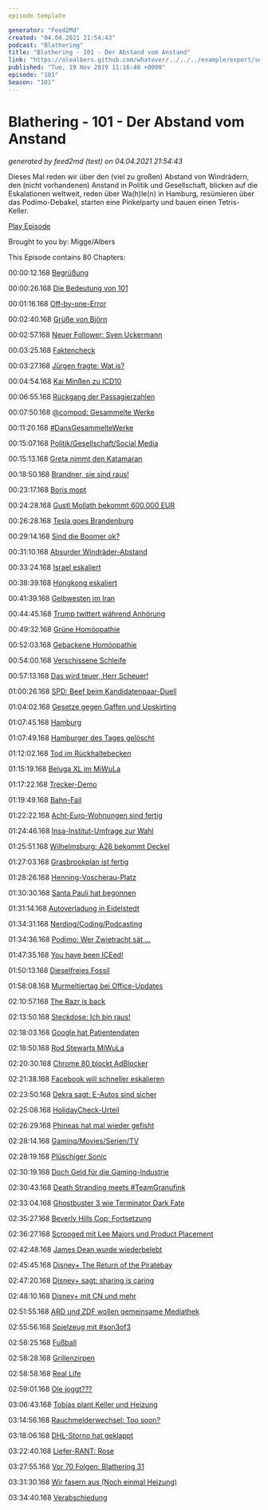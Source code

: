 ```yaml
---
episode template

generator: "Feed2Md"
created: "04.04.2021 21:54:43"
podcast: "Blathering"
title: "Blathering - 101 - Der Abstand vom Anstand"
link: "https://olealbers.github.com/whatever/../../../example/export/seasons/4/2019/11/Blathering - 101 - Der Abstand vom Anstand.md"
published: "Tue, 19 Nov 2019 11:16:40 +0000"
episode: "101"
Season: "101"
---
```


# Blathering - 101 - Der Abstand vom Anstand
_generated by feed2md (test) on 04.04.2021 21:54:43_

Dieses Mal reden wir über den (viel zu großen) Abstand von Windrädern, den (nicht vorhandenen) Anstand in Politik und Gesellschaft, blicken auf die Eskalationen weltweit, reden über Wa(h)le(n) in Hamburg, resümieren über das Podimo-Debakel, starten eine Pinkelparty und bauen einen Tetris-Keller.

[Play Episode](https://www.blathering.de/podlove/file/1010/s/feed/c/mp3/blathering_101.mp3)

Brought to you by: Migge/Albers

This Episode contains 80 Chapters:


00:00:12.168 [Begrüßung]()

00:00:26.168 [Die Bedeutung von 101](https://www.youtube.com/watch?v=e_qQdajUKQM)

00:01:16.168 [Off-by-one-Error](https://de.wikipedia.org/wiki/Off-by-one-Error)

00:02:40.168 [Grüße von Björn](https://twitter.com/HobbyQS/status/1194382518012825600)

00:02:57.168 [Neuer Follower: Sven Uckermann](https://www.ochmenno.cloud/)

00:03:25.168 [Faktencheck]()

00:03:27.168 [Jürgen fragte: Wat is?](https://de.wikipedia.org/wiki/Wat_is%3F)

00:04:54.168 [Kai Minßen zu ICD10](https://pluspora.com/posts/dbaabaf0e76201375491101b0e91c357#2e86ff40e9af0137a1f4005056264835)

00:06:55.168 [Rückgang der Passagierzahlen](https://www.ndr.de/nachrichten/hamburg/Bilanz-Weniger-Kreuzfahrtpassagiere-in-Hamburg,kreuzfahrt784.html)

00:07:50.168 [@compod: Gesammelte Werke](https://twitter.com/search?q=(from%3Acompod)%20(%40blathering_pod)%20until%3A2019-11-19%29since%3A2019-11-11&src=typed_query&f=live)

00:11:20.168 [#DansGesammelteWerke](https://twitter.com/search?q=(from%3Aevildanwallace)%20(%40blathering_pod)%20until%3A2019-11-19%20since%3A2019-11-11&src=typed_query&f=live)

00:15:07.168 [Politik/Gesellschaft/Social Media]()

00:15:13.168 [Greta nimmt den Katamaran](https://segelreporter.com/panorama/anders-leben-la-vagabonde-crew-auf-neuem-luxus-katamaran-anfang-vom-ende-der-erfolgsstory/)

00:18:50.168 [Brandner, sie sind raus!](https://www.tagesschau.de/inland/brandnerabgewaehlt-101.html)

00:23:17.168 [Boris mopt](https://www.theguardian.com/politics/2019/nov/12/boris-johnson-mop-makes-things-worse-uk-floods)

00:24:28.168 [Gustl Mollath bekommt 600.000 EUR](https://taz.de/Unrechte-Zwangseinweisung-in-Psychiatrie/!5637040/)

00:26:28.168 [Tesla goes Brandenburg](https://taz.de/Tesla-Fabrik-in-Deutschland/!5641972/)

00:29:14.168 [Sind die Boomer ok?](https://twitter.com/digiom/status/1194177963962589184)

00:31:10.168 [Absurder Windräder-Abstand](https://www.tagesschau.de/wirtschaft/windkraft-abstandsregel-105.html)

00:33:24.168 [Israel eskaliert](https://www.handelsblatt.com/politik/international/regierungsbildung-gescheitert-keine-mehrheit-fuer-gantz-israel-steht-kurz-vor-dritter-wahl-in-einem-jahr/25237708.html)

00:38:39.168 [Hongkong eskaliert](https://www.tagesschau.de/ausland/hongkong-proteste-287.html)

00:41:39.168 [Gelbwesten im Iran](https://taz.de/Massenproteste-in-Iran/!5642524/)

00:44:45.168 [Trump twittert während Anhörung](https://www.tagesschau.de/ausland/impeachment-anhoerung-yovanovitch-103.html)

00:49:32.168 [Grüne Homöopathie](https://www.zdf.de/nachrichten/heute/wie-sich-die-gruenen-zu-klima-mindestlohn-und-homoeopathie-positionieren-100.html)

00:52:03.168 [Gebackene Homöopathie](https://twitter.com/drluebbers/status/1195676385332858881)

00:54:00.168 [Verschissene Schleife](https://twitter.com/watch_union/status/1196153706590457860)

00:57:13.168 [Das wird teuer, Herr Scheuer!](https://www.sueddeutsche.de/wirtschaft/pkw-maut-bundesrechnungshof-scheuer-1.4686615)

01:00:26.168 [SPD: Beef beim Kandidatenpaar-Duell](https://www.tagesschau.de/multimedia/video/video-620431~_origin-15c3a97c-6c0d-408d-8921-de5da5ac0d13.html)

01:04:02.168 [Gesetze gegen Gaffen und Upskirting](https://www.tagesschau.de/inland/kabinett-strafen-gaffer-upskirting-101.html)

01:07:45.168 [Hamburg]()

01:07:49.168 [Hamburger des Tages gelöscht](https://uebermedien.de/43250/onkel-ernst-die-marine-und-die-nazis-ndr-loescht-hamburger-des-tages/)

01:12:02.168 [Tod im Rückhaltebecken](https://www.ndr.de/nachrichten/hamburg/Auto-stuerzt-ins-Wasser-Zwei-Tote,unfall14118.html)

01:15:19.168 [Beluga XL im MiWuLa](https://www.youtube.com/watch?v=FSpYUFmA-XI)

01:17:22.168 [Trecker-Demo](https://www.ndr.de/nachrichten/hamburg/Bauern-Demo-Tausende-Trecker-in-Hamburg,treckerdemo334.html)

01:19:49.168 [Bahn-Fail](https://www.ndr.de/nachrichten/schleswig-holstein/Hamburg-Luebeck-Neue-Zuege-nicht-barrierefrei,barrierefreiheit164.html)

01:22:22.168 [Acht-Euro-Wohnungen sind fertig](https://www.hamburg1.de/nachrichten/42869/8_Euro_Wohnungen_fertiggestellt.html)

01:24:46.168 [Insa-Institut-Umfrage zur Wahl](https://www.hamburg1.de/nachrichten/42884/Gruene_liegen_laut_Umfrage_knapp_vor_SPD.html)

01:25:51.168 [Wilhelmsburg: A26 bekommt Deckel](https://www.hamburg.de/fernstrassen/a-26-hafenpassage-hamburg/das-gesamtprojekt/bauwerke/10402006/wilhelmsburger-deckel/)

01:27:03.168 [Grasbrookplan ist fertig](https://www.hamburg1.de/nachrichten/42873/Neuer_Stadtteil_auf_dem_Grasbrook.html)

01:28:26.168 [Henning-Voscherau-Platz](https://www.hamburg1.de/nachrichten/42907/Henning_Voscherau_Platz_eingeweiht.html)

01:30:30.168 [Santa Pauli hat begonnen](https://www.hamburg1.de/nachrichten/42932/Hamburgs_geilster_Weihnachtsmarkt_eroeffnet.html)

01:31:14.168 [Autoverladung in Eidelstedt](https://www.hamburg1.de/nachrichten/42911/Fernbahnhof_Altona_Autozug_Anlage_zieht_um.html)

01:34:31.168 [Nerding/Coding/Podcasting]()

01:34:36.168 [Podimo: Wer Zwietracht sät …](https://t3n.de/news/podcast-netflix-podimo-startet-1221330/)

01:47:35.168 [You have been ICEed!](https://www.driven.co.nz/news/news/german-police-take-drastic-action-when-truck-parks-in-ev-charging-bay/)

01:50:13.168 [Dieselfreies Fossil](https://twitter.com/stammtischphilo/status/1196148993279041537)

01:58:08.168 [Murmeltiertag bei Office-Updates](https://www.heise.de/newsticker/meldung/Microsoft-Aerger-mit-Access-nach-November-2019-Sicherheitsupdates-4587328.html)

02:10:57.168 [The Razr is back](https://www.zdnet.de/88373305/rueckkehr-des-razr-motorola-stellt-clamshell-smartphone-mit-falt-display-vor/)

02:13:50.168 [Steckdose: Ich bin raus!](https://twitter.com/tmigge/status/1195283752211091456)

02:18:03.168 [Google hat Patientendaten](https://www.heise.de/newsticker/meldung/Google-bekommt-Zugang-zu-Millionen-Patientendaten-4584270.html)

02:18:50.168 [Rod Stewarts MiWuLa](https://www.swr3.de/aktuell/promi-klatsch/Rod-Stewart-enthuellt-26-Jahre-lang-baute-er-an-seiner-Modelleisenbahn/-/id=814796/did=5278850/vs0xua/index.html)

02:20:30.168 [Chrome 80 blockt AdBlocker](https://www.golem.de/news/ublock-origin-und-adblock-plus-chrome-80-soll-adblocker-einschraenken-1911-144931.html)

02:21:38.168 [Facebook will schneller eskalieren](https://netzpolitik.org/2019/facebook-hilft-deutschen-ermittlern-gegen-hetze-und-will-damit-meldepflicht-abwenden/)

02:23:50.168 [Dekra sagt: E-Autos sind sicher](https://www.golem.de/news/dekra-elektroautos-sind-so-sicher-wie-verbrenner-1911-144959.html)

02:25:08.168 [HolidayCheck-Urteil](https://www.golem.de/news/gerichtsurteil-fake-bewertungen-auf-portalen-sind-unzulaessig-1911-144993.html)

02:26:29.168 [Phineas hat mal wieder gefisht](https://www.heise.de/newsticker/meldung/Hacker-sollen-Daten-von-Offshore-Bank-erbeutet-haben-4588189.html)

02:28:14.168 [Gaming/Movies/Serien/TV]()

02:28:19.168 [Plüschiger Sonic](https://www.golem.de/news/paramount-pictures-sonic-hat-die-haare-schoener-1911-144934.html)

02:30:19.168 [Doch Geld für die Gaming-Industrie](https://www.golem.de/news/spielebranche-entwickler-koennen-bis-2023-mit-millionenfoerderung-rechnen-1911-144948.html)

02:30:43.168 [Death Stranding meets #TeamGranufink](https://twitter.com/stammtischphilo/status/1194607457634533377)

02:33:04.168 [Ghostbuster 3 wie Terminator Dark Fate](https://www.tvspielfilm.de/news/filme/ghostbusters-3-bill-murray-wieder-als-peter-venkman-dabei,10005296,ApplicationArticle.html)

02:35:27.168 [Beverly Hills Cop: Fortsetzung](https://www.derstandard.de/story/2000111069398/netflix-erwirbt-rechte-an-beverly-hills-cop-fortsetzung-mit-eddie)

02:36:27.168 [Scrooged mit Lee Majors und Product Placement](https://www.youtube.com/watch?v=gkOYenddJ8g)

02:42:48.168 [James Dean wurde wiederbelebt](https://www.golem.de/news/von-de-aging-zu-un-deading-wie-hollywood-die-totenruhe-stoert-1911-144938-3.html)

02:45:45.168 [Disney+ The Return of the Piratebay](https://twitter.com/LeCinephiles/status/1194255255690567680)

02:47:20.168 [Disney+ sagt: sharing is caring](https://screenrant.com/disney-plus-password-sharing-how-many-people-explained/)

02:48:10.168 [Disney+ mit CN und mehr](https://twitter.com/derStandardat/status/1196020201495695360)

02:51:55.168 [ARD und ZDF wollen gemeinsame Mediathek](https://www.golem.de/news/gegen-youtube-ard-und-zdf-verbinden-ihre-mediatheken-1911-145034.html)

02:55:56.168 [Spielzeug mit #son3of3](https://www.netflix.com/title/80161497)

02:58:25.168 [Fußball]()

02:58:28.168 [Grillenzirpen](https://www.spiegel.de/sport/fussball/em-qualifikation-deutschland-schlaegt-weissrussland-volle-kapelle-von-wegen-a-1296893.html)

02:58:58.168 [Real Life]()

02:59:01.168 [Ole joggt???](https://twitter.com/stammtischphilo/status/1196052115703181313)

03:06:43.168 [Tobias plant Keller und Heizung](https://twitter.com/tmigge/status/1194357364574412800)

03:14:56.168 [Rauchmelderwechsel: Too soon?](https://twitter.com/stammtischphilo/status/1196341619466915840)

03:18:06.168 [DHL-Storno hat geklappt](https://www.dhl.de/de/privatkunden/pakete-versenden/online-frankieren.html?type=CouponSetEditor)

03:22:40.168 [Liefer-RANT: Rose](https://twitter.com/stammtischphilo/status/1195792171003187200)

03:27:55.168 [Vor 70 Folgen: Blathering 31](https://www.blathering.de/2017/08/blathering-031-ferien-im-taka-tuka-land/)

03:31:30.168 [Wir fasern aus (Noch einmal Heizung)]()

03:34:40.168 [Verabschiedung]()


